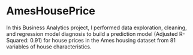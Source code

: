 # AmesHousePrice
In this Business Analytics project, I performed data exploration, cleaning, and regression model diagnosis to build
a prediction model (Adjusted R-Squared: 0.91) for house prices in the Ames housing dataset from 81 variables of
house characteristics.

